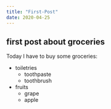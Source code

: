```yaml
---
title: "First-Post"
date: 2020-04-25
---
```


## first post about groceries 

Today I have to buy some groceries:
* toiletries 
  * toothpaste 
  * toothbrush 
* fruits 
  * grape
  * apple
